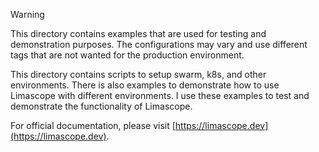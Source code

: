 > [!WARNING]
> This directory contains examples that are used for testing and demonstration purposes. The configurations may vary and use different tags that are not wanted for the production environment.

This directory contains scripts to setup swarm, k8s, and other environments. There is also examples to demonstrate how to use Limascope with different environments. I use these examples to test and demonstrate the functionality of Limascope.

For official documentation, please visit [https://limascope.dev](https://limascope.dev).
